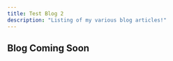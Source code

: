 ```yaml
---
title: Test Blog 2
description: "Listing of my various blog articles!"
---
```


## Blog Coming Soon
